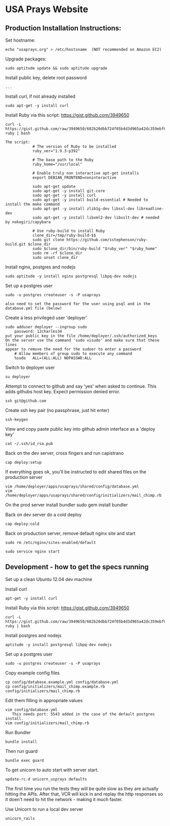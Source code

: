 # USA Prays Website

## Production Installation Instructions:

Set hostname:

    echo "usaprays.org" > /etc/hostsname  (NOT recommended on Amazon EC2)

Upgrade packages:

    sudo aptitude update && sudo aptitude upgrade

Install public key, delete root password

    ...

Install curl, if not already installed

    sudo apt-get -y install curl

Install Ruby via this script: https://gist.github.com/3949650

    curl -L https://gist.github.com/raw/3949650/682b20dbb724f05b4d3d965a42dc359ebf623fb8/install-ruby | bash

    The script:
                # The version of Ruby to be installed
                ruby_ver="1.9.3-p392"

                # The base path to the Ruby
                ruby_home="/usr/local"

                # Enable truly non interactive apt-get installs
                export DEBIAN_FRONTEND=noninteractive

                sudo apt-get update
                sudo apt-get -y install git-core
                sudo apt-get -y install curl
                sudo apt-get -y install build-essential # Needed to install the make command
                sudo apt-get -y install zlib1g-dev libssl-dev libreadline-dev
                sudo apt-get -y install libxml2-dev libxslt-dev # needed by nokogiri/capybara

                # Use ruby-build to install Ruby
                clone_dir=/tmp/ruby-build-$$
                sudo git clone https://github.com/sstephenson/ruby-build.git $clone_dir
                sudo $clone_dir/bin/ruby-build "$ruby_ver" "$ruby_home"
                sudo rm -rf $clone_dir
                sudo unset clone_dir

Install nginx, postgres and nodejs

    sudo aptitude -y install nginx postgresql libpq-dev nodejs

Set up a postgres user

    sudo -u postgres createuser -s -P usaprays

    also need to set the password for the user using psql and in the database.yml file (below)

Create a less privileged user 'deployer'

    sudo adduser deployer --ingroup sudo
        password: 12charles34
    put your public key in the file /home/deployer/.ssh/authorized_keys
    On the server use the command 'sudo visudo' and make sure that these lines
    appear to remove the need for the sudoer to enter a password
        # Allow members of group sudo to execute any command
        %sudo   ALL=(ALL:ALL) NOPASSWD:ALL

Switch to deployer user

    su deployer

Attempt to connect to github and say 'yes' when asked to continue.  This adds githubs host key.  Expect permission denied error.

    ssh git@github.com

Create ssh key pair (no passphrase, just hit enter)

    ssh-keygen

View and copy paste public key into github admin interface as a 'deploy key'

    cat ~/.ssh/id_rsa.pub

Back on the dev server, cross fingers and run capistrano

    cap deploy:setup

If everything goes ok, you'll be instructed to edit shared files on the production server

    vim /home/deployer/apps/usaprays/shared/config/database.yml
    vim /home/deployer/apps/usaprays/shared/config/initializers/mail_chimp.rb

On the prod server install bundler
    sudo gem install bundler

Back on dev server do a cold deploy

    cap deploy:cold

Back on production server, remove default nginx site and start

    sudo rm /etc/nginx/sites-enabled/default
    
    sudo service nginx start


## Development - how to get the specs running

Set up a clean Ubuntu 12.04 dev machine

Install curl

    apt-get -y install curl

Install Ruby via this script: https://gist.github.com/3949650

    curl -L https://gist.github.com/raw/3949650/682b20dbb724f05b4d3d965a42dc359ebf623fb8/install-ruby | bash

Install postgres and nodejs

    aptitude -y install postgresql libpq-dev nodejs

Set up a postgres user

    sudo -u postgres createuser -s -P usaprays

Copy example config files

    cp config/database.example.yml config/database.yml
    cp config/initializers/mail_chimp.example.rb config/initializers/mail_chimp.rb

Edit them filling in appropriate values

    vim config/database.yml
       This needs port: 5543 added in the case of the default postgres install.
    vim config/initializers/mail_chimp.rb

Run Bundler

    bundle install

Then run guard

    bundle exec guard

To get unicorn to auto start with server start.

    update-rc.d unicorn_usprays defaults

The first time you run the tests they will be quite slow as they are actually hitting the APIs.  After that, VCR will kick in and replay the http responses so it doen't need to hit the network - making it much faster.

Use Unicorn to run a local dev server

    unicorn_rails

